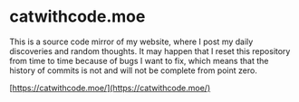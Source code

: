 # catwithcode.moe
This is a source code mirror of my website, where I post my daily discoveries and random thoughts. It may happen that I reset this repository from time to time because of bugs I want to fix, which means that the history of commits is not and will not be complete from point zero.

[https://catwithcode.moe/](https://catwithcode.moe/)
